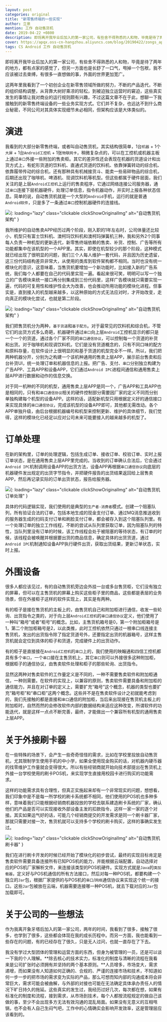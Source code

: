 ```yaml
---
layout: post
categories: original
title: "新零售终端的一些实现"
author: 立泉
mention: 工作 自动售货机
date: 2019-04-22 +0800
description: 即将离开我毕业后加入的第一家公司，有些舍不得熟悉的人和物，毕竟是待了两年的地方，都有点家的感觉了，但另一方面也是长舒了一口气，甩掉一个包袱，我不应该被过去束缚，有很多一直想做的事，外面的世界更加宽广。
cover: https://apqx.oss-cn-hangzhou.aliyuncs.com/blog/20190422/zongs_app_old_thumb.jpg
tags: CS Android 工作 自动售货机
---
```


即将离开我毕业后加入的第一家公司，有些舍不得熟悉的人和物，毕竟是待了两年的地方，都有点家的感觉了，但另一方面也是长舒了一口气，甩掉一个包袱，我不应该被过去束缚，有很多一直想做的事，外面的世界更加宽广。

这两年里我看到了一个初创企业在新零售领域所做的努力，不断的产品迭代，不断的组织结构调整，从背靠大树好乘凉的轻松，到被迫独立运营时的窘迫，这些真实发生的事情让我对商业的运行规则颇有兴趣，不过这篇文章不在于此，想聊一下我接触到的新零售终端设备的一些业务实现方式。它们并不复杂，也远达不到什么商业秘密，不同公司对其具体实现细节未必相同，但架构应该是大体类似的。

# 演进

我看到的大部分新零售终端，或者叫自动售货机，其实结构很简单，1台`机器` + 1个`大屏` + 1台`Android工控机` + 1张`物联网卡`，稍微复杂点的，可以在工控机或机器主板上通过`串口`外接一些附加的售卖柜。其它的差异性还会表现在机器的货道设计和出货方式上，有蛇形货道的饮料机、直通式货道的饮料机、依靠弹簧转动的综合机、依靠履带传动的综合机，还有那种具有机械接货斗、能卖一些易碎物品的综合机，后期还出现了咖啡机、啤酒机、现调饮料机等机型。但这些都属于硬件层面，我们关注的是上层`Android工控机`上运行的售卖程序，它通过网络连接公司服务器，通过`串口`连接下层机器硬件，处理订单信息，指令机器动作，并实时上报各种状态信息。简单的说，自动售货机就是一个大型的`Android`手机，运行的就是普通`Android软件`，只是多了一条通过`串口`控制机器硬件的连接线。


![](https://apqx.oss-cn-hangzhou.aliyuncs.com/blog/20190422/zongs_app_old_thumb.jpg){: loading="lazy" class="clickable clickShowOriginalImg" alt="自动售货机 架构" }

我所维护的自动售卖APP经历过两个阶段，刚入职的1年左右时，公司体量还比较小，机型只有富士饮料机、澳柯玛饮料机和澳柯玛弹簧机三种，我和另外2个同事每人负责一种机型的更新迭代，新零售终端依赖的售卖、补货、控制、广告等所有功能都集中在该机型的一个APP里。其实，即使在机型较少的那个阶段，这种模式就已经出现了很明显的问题，我们三个人每人维护一套代码，并且因为历史遗留，这三份代码结构差异非常大，从使用的类库到软件架构都不相同。当时也没有统一模块化的意识，这意味着，当售货机要增加一个新功能时，比如接入新的广告系统，我们每个人都要在自己的代码里实现一遍。看起来很可笑，明明可以写一个独立的广告模块来统一接口再分别集成到三份代码里，这样广告模块就只需要实现一遍，代码的可复用性和维护性会大为改善，也会推动所用功能的模块化进程。但事实是，直到接入的机型越来越多，以这种原始的方式无法应对时，才开始改变，走向真正的模块化尝试，也就是第二阶段。

![](https://apqx.oss-cn-hangzhou.aliyuncs.com/blog/20190422/zongs_app_new_thumb.jpg){: loading="lazy" class="clickable clickShowOriginalImg" alt="自动售货机 架构" }

我们把售货机分为两种，`基于货道`和`基于配方`。对于最常见的饮料机和综合机，不管它们的出货方式多么奇葩，机器硬件通过`串口`向上层`Android`工控机显示的都只是一个一个的货道，通过各个厂家不同的`串口通信协议`，可以控制每一个货道的补货和出货。对于咖啡机和现调饮料机，它们是没有货道概念的，只有不同口味的配方和原料存量，在软件设计上很明显的和基于货道的机型完全不一样。所以，我们把两种机器分开，分别为之构建一个该机种通用的售卖上层APP，展示前台售卖和后台补货UI，统一处理订单和机器信息的上报。把广告、支付、`串口`分别独立构建为广告APP、工具APP和设备APP，它们通过`Android IPC`进程间通信和通用售卖上层APP进行数据和动作的信息交换。

对于同一机种的不同的机型，通用售卖上层APP是同一个，广告APP和工具APP也是相同的，只有和`串口通信协议`相关的硬件控制部分需要因厂家的定义不同而分别单独构建每个机型的设备APP。这样的话，适配新机型只用根据定义好的通信接口来实现具体的`串口通信协议`，完成该机型的设备APP即可，其他都无需改动。各个APP单独升级，由后台根据机器编号和机型来控制更新、维护的具体细节，我们觉得，这样的模块化已经足以应对公司未来可能要接入的越来越多的机型了。

# 订单处理

在新的架构里，订单的处理逻辑，包括生成订单、接收订单、校验订单、实时上报订单状态，是在通用售卖上层APP里完成的。当收到的订单确认合法后，它会通过`Android IPC`机制调用设备APP的出货方法，设备APP再根据`串口通信协议`向底层的机器硬件发出规定的出货字节指令，并把硬件报告的出货结果返回给上层售卖APP，然后再记录实际的订单出货状态，报告给服务器。

![](https://apqx.oss-cn-hangzhou.aliyuncs.com/blog/20190422/zongs_order_thumb.jpg){: loading="lazy" class="clickable clickShowOriginalImg" alt="自动售货机 订单处理" }

具体的代码逻辑实现，我们使用的是典型的`生产者-消费者`模式。创建一个阻塞队列，所有验证合法的订单，包括本地生成的现金支付订单、通过MQ消息推送收到的服务器生成的扫码支付订单和刷脸支付订单，都会被存入到这个阻塞队列里。有一个处理订单的独立工作线程，不断的尝试从队列里获取订单，因为阻塞队列的特性，当队列里没有订单的时候，该工作线程会处于被阻塞的等待状态，有订单的时候，该线程会被唤醒并根据要出货的商品信息，确定具体的出货货道，通过`Android IPC`机制通知设备APP执行硬件出货，获取出货结果，更新订单状态，实时上报。

# 外围设备

很多人都应该见过，有的自动售货机旁边会外挂一台或多台售货柜，它们没有独立的屏幕，但可以在主售货机的屏幕上购买这些柜子里的商品，这些都是表层的业务场景，但在外接柜子这样的软件实现上，其实是有两种。

有的柜子是接在售货机的主板上的，由售货机自己和附加柜进行通信，收发一些轮询、出货指令之类的，对于向上层`Android工控机`的`串口通信协议`定义，他们使用了一种叫“箱号”或者“柜号”的概念。比如，主售货机箱号是0，第一个附加柜箱号是1，第二个附加柜箱号是2，以此类推，此时工控机依然只通过一根串口线连接主售货机，发出的出货指令除了指定货道号外，还要指定出货的机器箱号，这样主售货机就会定位到具体的柜子和货道，完成硬件上的出货动作。

有的柜子是直接接在`Android工控机`的`串口`上的，我们使用的映翰通和四信工控机都具有多个`串口`，一个`串口`接在主售货机上，其它`串口`则可以外接很多这种附加柜，根据柜子的通信协议，由售卖软件处理和柜子的那些轮询、出货指令。

显然这两种对售卖软件的工作量定义是不同的，一种不需要售卖软件和附加柜通信，一种则需要。在软件的实现上，以兼容的原则，售卖软件需要具备和附加柜的通信能力，并且在对订单的定义上，需要扩充“箱号”这个概念，机器的类型也要扩充“箱号柜”和“串口柜”这两个概念。这些并不是在售卖软件设计之初就能考虑到的，我们先接触的都是直接和`串口`通信的附加柜，当后来出现接在售货机主板上的附加柜时，自然而然的会修改软件内部的数据结构来适应这种改变，所谓软件的功能迭代，就是这样一点点不断完善，最终，才能做出一个兼容所有机型的通用售卖上层APP。

# 关于外接刷卡器

在一些特殊的场景下，会产生一些奇奇怪怪的需求，比如在学校里投放自动售货机，尤其限制学生使用手机的中小学，如果全使用现金购买的话，对机器内硬币器的找零维护工作量就会变得很大。所以有些经销商就开始向技术部提出在售货机上外接一台学校使用的刷卡POS机，来实现学生直接用校园卡进行购买的功能需求。

这样的功能需求具有合理性，但真正实施起来却有一个非常现实的问题，想想看，我们印象中是不是每一所学校的刷卡系统都不相同，他们使用的POS机也多种多样，意味着我们只能根据经销商机器投放的学校去联系建造刷卡系统的厂家，确认他们的产品是否可以实现接收外部设备主发的扣款指令，这样一家一家的逐个对接。其实如果运气好的话，可能几个经销商提交的开发需求是同一个刷卡器厂家，那就只需要对接一次，售货机就可以支持多个学校的刷卡购买，这样的事确实发生过。

![](https://apqx.oss-cn-hangzhou.aliyuncs.com/blog/20190422/zongs_card_thumb.jpg){: loading="lazy" class="clickable clickShowOriginalImg" alt="自动售货机 刷卡器" }

我们在进行刷卡开发的时候已经开始了模块化的初步尝试，最终的实现目标肯定是售卖软件需要具备连接所有已知POS机的能力，并能根据云端配置，自动选择对应的POS机厂家解析文件，来连接该类型的POS机硬件。实现方式就是`Java`的`类加载器`，定义好与POS机通信的所有方法接口，然后对每一种POS机，都要构建一个独立的`Jar`包，根据厂家提供的与POS机的`串口`/`网络`通信协议来实现这个统一的接口。这些`Jar`包被放在云端，机器需要连接哪一种POS机，就去下载对应的`Jar`包加载即可。

# 关于公司的一些想法

作为我离开象牙塔后加入的第一家公司，两年的时间，我看到了很多，接触了很多，也学到了很多，这些都会体现在我的成长历程中。而另一方面，我也能看到一些存在的问题，有的已经存在了很久，只是无人过问，也就一直存在了下去。

我没有学过大型团体的管理和运营方面的东西，但身为被管理的一员，还是可以谈一下我的个人理解。**除去核心的技术实力，标准化的制度与清晰的流程在我看来是公司扩张时必须拥有并坚持的两个基本原则。**人员增多，市场变大，需求递增，而如果没有人知道如何正确的、合规的、严谨的连接市场和技术，不知道如何一步一步的把市场的需求变为实际的产品，那么可想而知内部的沟通成本将会非常巨大，需求可能会被曲解，与外部的对接也可能在无法确定具体承办责任人的情况下旷日持久的拖延。这些真实的发生过，我经历过好几次，每次都在想，如果有标准化的制度和流程，接到需求，从市场到技术，每个人都按流程规定的做自己该做的事，至少不会出现多方无法有效沟通的混乱局面。如果没有无意义的互相甩锅，也不会有人自己生闷气吧，工作中的心情确实会影响开发效率，这是管理层应该看到的。